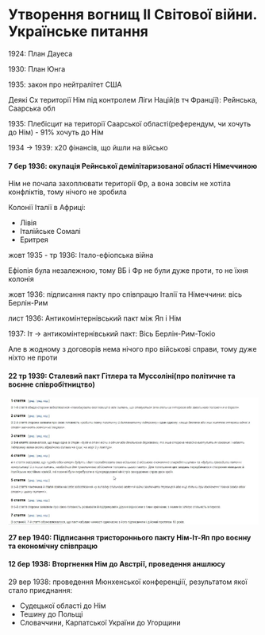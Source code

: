 # Утворення вогнищ ІІ Світової війни. Українське питання

1924: План Дауеса

1930: План Юнга

1935: закон про нейтралітет США

Деякі Сх території Нім під контролем Ліги Націй(в тч Франції): Рейнська, Саарська обл

1935: Плебісцит на території Саарської області(референдум, чи хочуть до Нім) - 91% хочуть до Нім

1934 -> 1939: x20 фінансів, що йшли на військо

#### 7 бер 1936: окупація Рейнської демілітаризованої області Німеччиною

Нім не почала захоплювати території Фр, а вона зовсім не хотіла конфліктів, тому нічого не зробила

Колонії Італії в Африці:
  - Лівія
  - Італійське Сомалі
  - Еритрея

жовт 1935 - тр 1936: Італо-ефіопська війна

Ефіопія була незалежною, тому ВБ і Фр не були дуже проти, то не їхня колонія

жовт 1936: підписання пакту про співпрацю Італії та Німеччини: вісь Берлін-Рим

лист 1936: Антикомінтернівський пакт між Яп і Нім

1937: Іт -> антикомінтернівський пакт: Вісь Берлін-Рим-Токіо

Але в жодному з договорів нема нічого про військові справи, тому дуже ніхто не проти

#### 22 тр 1939: Сталевий пакт Гітлера та Муссоліні(про політичне та воєнне співробітництво)

![Пункти](<Сталевий пакт.png>)

**27 вер 1940: Підписання тристороннього пакту Нім-Іт-Яп про воєнну та економічну співпрацю**

#### 12 бер 1938: Вторгнення Нім до Австрії, проведення аншлюсу

29 вер 1938: проведення Мюнхенської конференціії, результатом якої стало приєднання:
  - Судецької області до Нім
  - Тешину до Польщі
  - Словаччини, Карпатської України до Угорщини
